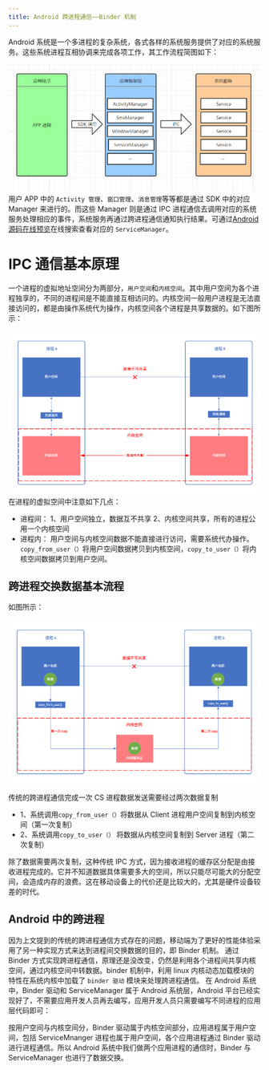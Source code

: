 ```yaml
---
title: Android 跨进程通信——Binder 机制
---
```


Android 系统是一个多进程的复杂系统，各式各样的系统服务提供了对应的系统服务。这些系统进程互相协调来完成各项工作，其工作流程简图如下：

![系统服务调用简图](https://raw.githubusercontent.com/PandaQAQ/learning-resource/master/image/1588996421213.png)
用户 APP 中的 `Activity 管理`、`窗口管理`、`消息管理`等等都是通过 SDK 中的对应 Manager 来进行的。而这些 Manager 则是通过 IPC 进程通信去调用对应的系统服务处理相应的事件，系统服务再通过跨进程通信通知执行结果。可通过[Android 源码在线预览](https://www.androidos.net.cn/sourcecode)在线搜索查看对应的 `ServiceManager`。

# IPC 通信基本原理
一个进程的虚拟地址空间分为两部分，`用户空间`和`内核空间`。其中用户空间为各个进程独享的，不同的进程间是不能直接互相访问的。内核空间一般用户进程是无法直接访问的，都是由操作系统代为操作，内核空间各个进程是共享数据的。如下图所示：

![进程空间结构图](https://raw.githubusercontent.com/PandaQAQ/learning-resource/master/images/1590305354866.png)
在进程的虚拟空间中注意如下几点：
- 进程间：
1、用户空间独立，数据互不共享
2、内核空间共享，所有的进程公用一个内核空间
- 进程内：
用户空间与内核空间数据不能直接进行访问，需要系统代办操作。`copy_from_user（）`将用户空间数据拷贝到内核空间，`copy_to_user（）`将内核空间数据拷贝到用户空间。

## 跨进程交换数据基本流程
如图所示：

![enter description here](https://raw.githubusercontent.com/PandaQAQ/learning-resource/master/images/1590306309943.png)

传统的跨进程通信完成一次 CS 进程数据发送需要经过两次数据复制
  - 1、系统调用`copy_from_user（）`将数据从 Client 进程用户空间复制到内核空间（第一次复制）
  - 2、系统调用`copy_to_user（）` 将数据从内核空间复制到 Server 进程（第二次复制）
    
除了数据需要两次复制，这种传统 IPC 方式，因为接收进程的缓存区分配是由接收进程完成的。它并不知道数据具体需要多大的空间，所以只能尽可能大的分配空间，会造成内存的浪费。这在移动设备上的代价还是比较大的，尤其是硬件设备较差的时代。
## Android 中的跨进程
因为上文提到的传统的跨进程通信方式存在的问题，移动端为了更好的性能体验采用了另一种实现方式来达到进程间交换数据的目的，即 Binder 机制。
通过 Binder 方式实现跨进程通信，原理还是没改变，仍然是利用各个进程间共享内核空间，通过内核空间中转数据。binder 机制中，利用 linux 内核动态加载模块的特性在系统内核中加载了 `binder 驱动` 模块来处理跨进程通信。
在 Android 系统中，Binder 驱动和 ServiceManager 属于 Android 系统层，Android 平台已经实现好了，不需要应用开发人员再去编写，应用开发人员只需要编写不同进程的应用层代码即可：

按用户空间与内核空间分，Binder 驱动属于内核空间部分，应用进程属于用户空间，包括 ServiceMnanger 进程也属于用户空间，各个应用进程通过 Binder 驱动进行进程通信。所以 Android 系统中我们做两个应用进程的通信时，Binder 与 ServiceManager 也进行了数据交换。
